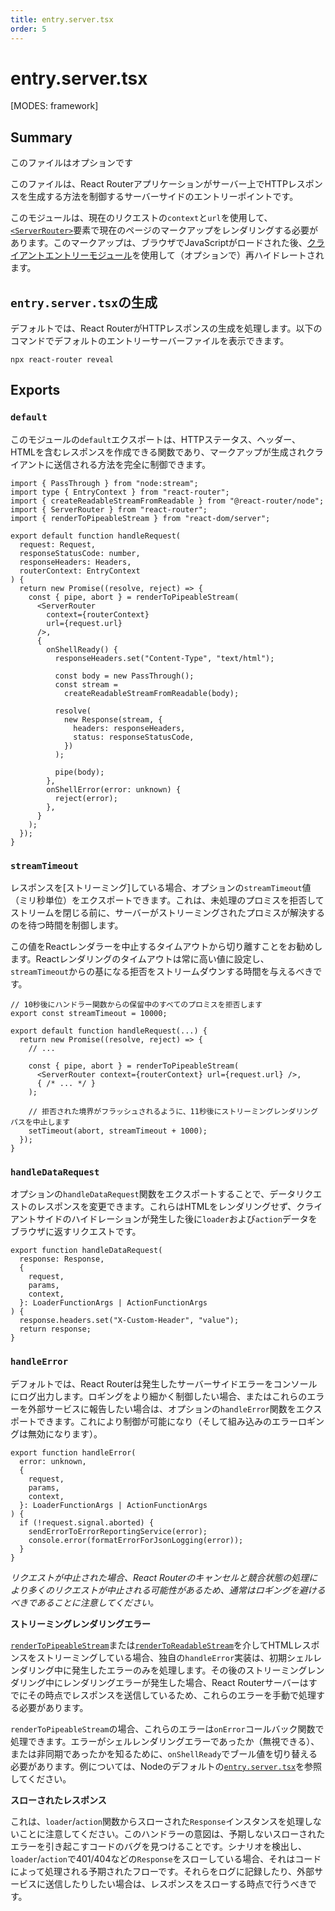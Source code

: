 ```yaml
---
title: entry.server.tsx
order: 5
---
```


# entry.server.tsx

[MODES: framework]

## Summary

<docs-info>
このファイルはオプションです
</docs-info>

このファイルは、React Routerアプリケーションがサーバー上でHTTPレスポンスを生成する方法を制御するサーバーサイドのエントリーポイントです。

このモジュールは、現在のリクエストの`context`と`url`を使用して、[`<ServerRouter>`][serverrouter]要素で現在のページのマークアップをレンダリングする必要があります。このマークアップは、ブラウザでJavaScriptがロードされた後、[クライアントエントリーモジュール][client-entry]を使用して（オプションで）再ハイドレートされます。

## `entry.server.tsx`の生成

デフォルトでは、React RouterがHTTPレスポンスの生成を処理します。以下のコマンドでデフォルトのエントリーサーバーファイルを表示できます。

```shellscript nonumber
npx react-router reveal
```

## Exports

### `default`

このモジュールの`default`エクスポートは、HTTPステータス、ヘッダー、HTMLを含むレスポンスを作成できる関数であり、マークアップが生成されクライアントに送信される方法を完全に制御できます。

```tsx filename=app/entry.server.tsx
import { PassThrough } from "node:stream";
import type { EntryContext } from "react-router";
import { createReadableStreamFromReadable } from "@react-router/node";
import { ServerRouter } from "react-router";
import { renderToPipeableStream } from "react-dom/server";

export default function handleRequest(
  request: Request,
  responseStatusCode: number,
  responseHeaders: Headers,
  routerContext: EntryContext
) {
  return new Promise((resolve, reject) => {
    const { pipe, abort } = renderToPipeableStream(
      <ServerRouter
        context={routerContext}
        url={request.url}
      />,
      {
        onShellReady() {
          responseHeaders.set("Content-Type", "text/html");

          const body = new PassThrough();
          const stream =
            createReadableStreamFromReadable(body);

          resolve(
            new Response(stream, {
              headers: responseHeaders,
              status: responseStatusCode,
            })
          );

          pipe(body);
        },
        onShellError(error: unknown) {
          reject(error);
        },
      }
    );
  });
}
```

### `streamTimeout`

レスポンスを[ストリーミング]している場合、オプションの`streamTimeout`値（ミリ秒単位）をエクスポートできます。これは、未処理のプロミスを拒否してストリームを閉じる前に、サーバーがストリーミングされたプロミスが解決するのを待つ時間を制御します。

この値をReactレンダラーを中止するタイムアウトから切り離すことをお勧めします。Reactレンダリングのタイムアウトは常に高い値に設定し、`streamTimeout`からの基になる拒否をストリームダウンする時間を与えるべきです。

```tsx lines=[1-2,13-15]
// 10秒後にハンドラー関数からの保留中のすべてのプロミスを拒否します
export const streamTimeout = 10000;

export default function handleRequest(...) {
  return new Promise((resolve, reject) => {
    // ...

    const { pipe, abort } = renderToPipeableStream(
      <ServerRouter context={routerContext} url={request.url} />,
      { /* ... */ }
    );

    // 拒否された境界がフラッシュされるように、11秒後にストリーミングレンダリングパスを中止します
    setTimeout(abort, streamTimeout + 1000);
  });
}
```

### `handleDataRequest`

オプションの`handleDataRequest`関数をエクスポートすることで、データリクエストのレスポンスを変更できます。これらはHTMLをレンダリングせず、クライアントサイドのハイドレーションが発生した後に`loader`および`action`データをブラウザに返すリクエストです。

```tsx
export function handleDataRequest(
  response: Response,
  {
    request,
    params,
    context,
  }: LoaderFunctionArgs | ActionFunctionArgs
) {
  response.headers.set("X-Custom-Header", "value");
  return response;
}
```

### `handleError`

デフォルトでは、React Routerは発生したサーバーサイドエラーをコンソールにログ出力します。ロギングをより細かく制御したい場合、またはこれらのエラーを外部サービスに報告したい場合は、オプションの`handleError`関数をエクスポートできます。これにより制御が可能になり（そして組み込みのエラーロギングは無効になります）。

```tsx
export function handleError(
  error: unknown,
  {
    request,
    params,
    context,
  }: LoaderFunctionArgs | ActionFunctionArgs
) {
  if (!request.signal.aborted) {
    sendErrorToErrorReportingService(error);
    console.error(formatErrorForJsonLogging(error));
  }
}
```

*リクエストが中止された場合、React Routerのキャンセルと競合状態の処理により多くのリクエストが中止される可能性があるため、通常はロギングを避けるべきであることに注意してください。*

__ストリーミングレンダリングエラー__

[`renderToPipeableStream`][rendertopipeablestream]または[`renderToReadableStream`][rendertoreadablestream]を介してHTMLレスポンスをストリーミングしている場合、独自の`handleError`実装は、初期シェルレンダリング中に発生したエラーのみを処理します。その後のストリーミングレンダリング中にレンダリングエラーが発生した場合、React Routerサーバーはすでにその時点でレスポンスを送信しているため、これらのエラーを手動で処理する必要があります。

`renderToPipeableStream`の場合、これらのエラーは`onError`コールバック関数で処理できます。エラーがシェルレンダリングエラーであったか（無視できる）、または非同期であったかを知るために、`onShellReady`でブール値を切り替える必要があります。例については、Nodeのデフォルトの[`entry.server.tsx`][node-streaming-entry-server]を参照してください。

__スローされたレスポンス__

これは、`loader`/`action`関数からスローされた`Response`インスタンスを処理しないことに注意してください。このハンドラーの意図は、予期しないスローされたエラーを引き起こすコードのバグを見つけることです。シナリオを検出し、`loader`/`action`で401/404などの`Response`をスローしている場合、それはコードによって処理される予期されたフローです。それらをログに記録したり、外部サービスに送信したりしたい場合は、レスポンスをスローする時点で行うべきです。

[client-entry]: ./entry.client.tsx
[serverrouter]: ../components/ServerRouter
[streaming]: ../how-to/suspense
[rendertopipeablestream]: https://react.dev/reference/react-dom/server/renderToPipeableStream
[rendertoreadablestream]: https://react.dev/reference/react-dom/server/renderToReadableStream
[node-streaming-entry-server]: https://github.com/remix-run/react-router/blob/dev/packages/react-router-dev/config/defaults/entry.server.node.tsx